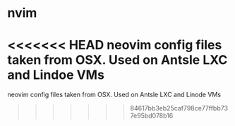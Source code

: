 # nvim
<<<<<<< HEAD
neovim config files taken from OSX. Used on Antsle LXC and Lindoe VMs
=======
neovim config files taken from OSX. Used on Antsle LXC and Linode VMs
>>>>>>> 84617bb3eb25caf798ce77ffbb737e95bd078b16
